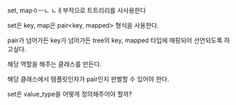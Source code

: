 set, mapㅇㅡㄴ ㄴㅐ부적으로 트트리리를  사사용한다

set은 key, map은 pair<key, mapped> 형식을 사용한다.

pair가 넘어가든 key가 넘어가든 tree의 key, mapped 타입에 매핑되어 선언되도록 하고싶다.

해당 역할을 해주는 클래스를 만든다.

해당 클래스에서 템플릿인자가 pair인지 판별할 수 있어야 한다.

set은 value_type을 어떻게 정의해주어야 할까?